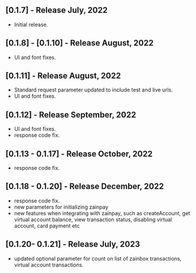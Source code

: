 ## [0.1.7] - Release July, 2022

* Initial release.

## [0.1.8] - [0.1.10] - Release August, 2022

* UI and font fixes.

## [0.1.11] - Release August, 2022

* Standard request parameter updated to include test and live urls.
* UI and font fixes.

## [0.1.12] - Release September, 2022

* UI and font fixes.
* response code fix.

## [0.1.13 - 0.1.17] - Release October, 2022

* response code fix.

## [0.1.18 - 0.1.20] - Release December, 2022

* response code fix.
* new parameters for initializing zainpay
* new features when integrating with zainpay, such as createAccount, get virtual account balance, view transaction status, disabling virtual account, card payment etc

## [0.1.20- 0.1.21] - Release July, 2023

* updated optional parameter for count on list of zainbox transactions, virtual account transactions.